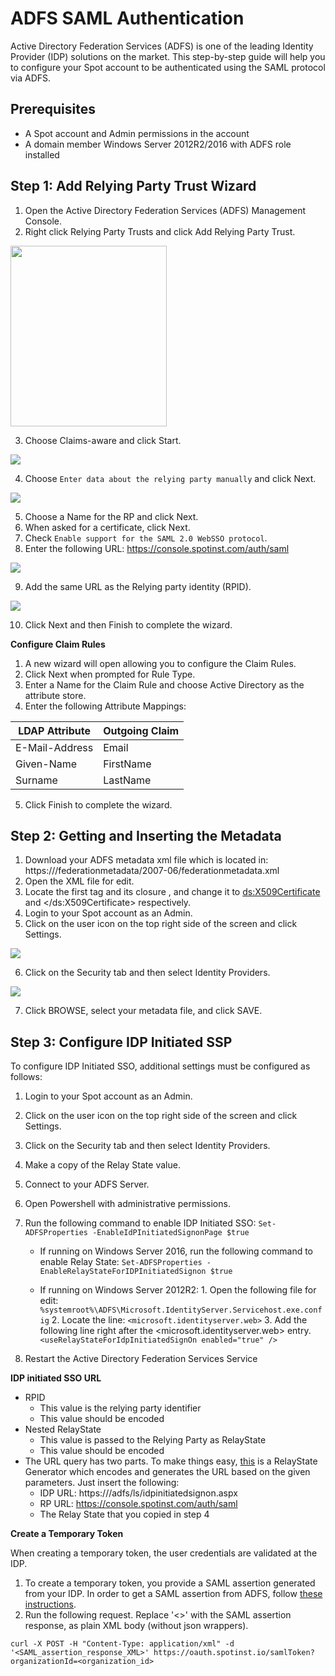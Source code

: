 # ADFS SAML Authentication

Active Directory Federation Services (ADFS) is one of the leading Identity Provider (IDP) solutions on the market. This step-by-step guide will help you to configure your Spot account to be authenticated using the SAML protocol via ADFS.

## Prerequisites

- A Spot account and Admin permissions in the account
- A domain member Windows Server 2012R2/2016 with ADFS role installed

## Step 1: Add Relying Party Trust Wizard

1. Open the Active Directory Federation Services (ADFS) Management Console.
2. Right click Relying Party Trusts and click Add Relying Party Trust.

<img src="/administration/_media/adfs-saml-01.png" width="250" height="289" />

3. Choose Claims-aware and click Start.

<img src="/administration/_media/adfs-saml-02.png" />

4. Choose `Enter data about the relying party manually` and click Next.

<img src="/administration/_media/adfs-saml-03.png" />

5. Choose a Name for the RP and click Next.
6. When asked for a certificate, click Next.
7. Check `Enable support for the SAML 2.0 WebSSO protocol`.
8. Enter the following URL: https://console.spotinst.com/auth/saml

<img src="/administration/_media/adfs-saml-04.png" />

9. Add the same URL as the Relying party identity (RPID).

<img src="/administration/_media/adfs-saml-05.png" />

10. Click Next and then Finish to complete the wizard.

**Configure Claim Rules**

1. A new wizard will open allowing you to configure the Claim Rules.
2. Click Next when prompted for Rule Type.
3. Enter a Name for the Claim Rule and choose Active Directory as the attribute store.
4. Enter the following Attribute Mappings:

| LDAP Attribute | Outgoing Claim |
| -------------- | -------------- |
| E-Mail-Address | Email          |
| Given-Name     | FirstName      |
| Surname        | LastName       |

5. Click Finish to complete the wizard.

## Step 2: Getting and Inserting the Metadata

1. Download your ADFS metadata xml file which is located in:
   https://<yourADFSserver>/federationmetadata/2007-06/federationmetadata.xml
2. Open the XML file for edit.
3. Locate the first <X509Certificate> tag and its closure </X509Certificate>, and change it to <ds:X509Certificate> and </ds:X509Certificate> respectively.
4. Login to your Spot account as an Admin.
5. Click on the user icon on the top right side of the screen and click Settings.

<img src="/administration/_media/adfs-saml-06.png" />

6. Click on the Security tab and then select Identity Providers.

<img src="/administration/_media/adfs-saml-07.png" />

7. Click BROWSE, select your metadata file, and click SAVE.

## Step 3: Configure IDP Initiated SSP

To configure IDP Initiated SSO, additional settings must be configured as follows:

1. Login to your Spot account as an Admin.
2. Click on the user icon on the top right side of the screen and click Settings.
3. Click on the Security tab and then select Identity Providers.
4. Make a copy of the Relay State value.
5. Connect to your ADFS Server.
6. Open Powershell with administrative permissions.
7. Run the following command to enable IDP Initiated SSO:
   `Set-ADFSProperties -EnableIdPInitiatedSignonPage $true`

   - If running on Windows Server 2016, run the following command to enable Relay State:
     `Set-ADFSProperties -EnableRelayStateForIDPInitiatedSignon $true`

   - If running on Windows Server 2012R2: 1. Open the following file for edit:
     `%systemroot%\ADFS\Microsoft.IdentityServer.Servicehost.exe.config` 2. Locate the line: `<microsoft.identityserver.web>` 3. Add the following line right after the <microsoft.identityserver.web> entry.
     `<useRelayStateForIdpInitiatedSignOn enabled="true" />`

8. Restart the Active Directory Federation Services Service

**IDP initiated SSO URL**

- RPID
  - This value is the relying party identifier
  - This value should be encoded
- Nested RelayState
  - This value is passed to the Relying Party as RelayState
  - This value should be encoded
- The URL query has two parts. To make things easy, [this](http://jackstromberg.com/adfs-relay-state-generator/) is a RelayState Generator which encodes and generates the URL based on the given parameters. Just insert the following:
  - IDP URL: https://<yourADFSserver>/adfs/ls/idpinitiatedsignon.aspx
  - RP URL: https://console.spotinst.com/auth/saml
  - The Relay State that you copied in step 4

**Create a Temporary Token**

When creating a temporary token, the user credentials are validated at the IDP.

1. To create a temporary token, you provide a SAML assertion generated from your IDP. In order to get a SAML assertion from ADFS, follow [these instructions](https://docs.microsoft.com/bs-latn-ba/azure/active-directory/develop/v2-saml-bearer-assertion#get-the-saml-assertion-from-adfs).
2. Run the following request. Replace '<>' with the SAML assertion response, as plain XML body (without json wrappers).

```
curl -X POST -H "Content-Type: application/xml" -d
'<SAML_assertion_response_XML>' https://oauth.spotinst.io/samlToken?organizationId=<organization_id>
```
